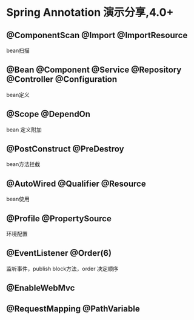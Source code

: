 # Spring Annotation 演示分享,4.0+

##  @ComponentScan @Import @ImportResource
bean扫描

##  @Bean @Component @Service @Repository @Controller @Configuration
bean定义

##  @Scope @DependOn
bean 定义附加
##  @PostConstruct @PreDestroy
bean方法拦截

##  @AutoWired @Qualifier @Resource
bean使用

##  @Profile @PropertySource
环境配置

##  @EventListener @Order(6)
监听事件，publish block方法，order 决定顺序


##  @EnableWebMvc

##  @RequestMapping @PathVariable

